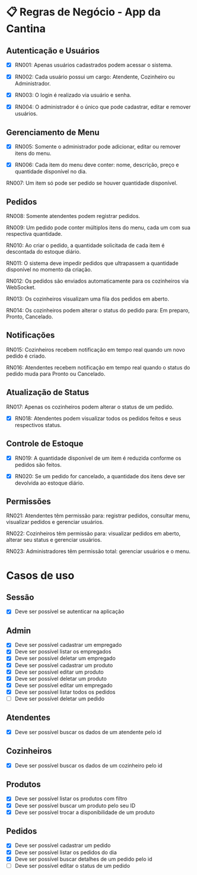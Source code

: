# 📋 Regras de Negócio - App da Cantina

## Autenticação e Usuários

- [x] RN001: Apenas usuários cadastrados podem acessar o sistema.

- [x] RN002: Cada usuário possui um cargo: Atendente, Cozinheiro ou Administrador.

- [x] RN003: O login é realizado via usuário e senha.

- [x] RN004: O administrador é o único que pode cadastrar, editar e remover usuários.

## Gerenciamento de Menu

- [x] RN005: Somente o administrador pode adicionar, editar ou remover itens do menu.

- [x] RN006: Cada item do menu deve conter: nome, descrição, preço e quantidade disponível no dia.

RN007: Um item só pode ser pedido se houver quantidade disponível.

## Pedidos

RN008: Somente atendentes podem registrar pedidos.

RN009: Um pedido pode conter múltiplos itens do menu, cada um com sua respectiva quantidade.

RN010: Ao criar o pedido, a quantidade solicitada de cada item é descontada do estoque diário.

RN011: O sistema deve impedir pedidos que ultrapassem a quantidade disponível no momento da criação.

RN012: Os pedidos são enviados automaticamente para os cozinheiros via WebSocket.

RN013: Os cozinheiros visualizam uma fila dos pedidos em aberto.

RN014: Os cozinheiros podem alterar o status do pedido para: Em preparo, Pronto, Cancelado.

## Notificações

RN015: Cozinheiros recebem notificação em tempo real quando um novo pedido é criado.

RN016: Atendentes recebem notificação em tempo real quando o status do pedido muda para Pronto ou Cancelado.

## Atualização de Status

RN017: Apenas os cozinheiros podem alterar o status de um pedido.

- [x] RN018: Atendentes podem visualizar todos os pedidos feitos e seus respectivos status.

## Controle de Estoque

- [x] RN019: A quantidade disponível de um item é reduzida conforme os pedidos são feitos.

- [x] RN020: Se um pedido for cancelado, a quantidade dos itens deve ser devolvida ao estoque diário.

## Permissões

RN021: Atendentes têm permissão para: registrar pedidos, consultar menu, visualizar pedidos e gerenciar usuários.

RN022: Cozinheiros têm permissão para: visualizar pedidos em aberto, alterar seu status e gerenciar usuários.

RN023: Administradores têm permissão total: gerenciar usuários e o menu.

# Casos de uso

## Sessão

- [x] Deve ser possível se autenticar na aplicação

## Admin

- [x] Deve ser possível cadastrar um empregado
- [x] Deve ser possível listar os empregados
- [x] Deve ser possível deletar um empregado
- [x] Deve ser possível cadastrar um produto
- [x] Deve ser possível editar um produto
- [x] Deve ser possível deletar um produto
- [x] Deve ser possível editar um empregado
- [x] Deve ser possível listar todos os pedidos
- [ ] Deve ser possível deletar um pedido

## Atendentes

- [x] Deve ser possível buscar os dados de um atendente pelo id

## Cozinheiros

- [x] Deve ser possível buscar os dados de um cozinheiro pelo id

## Produtos

- [x] Deve ser possível listar os produtos com filtro
- [x] Deve ser possível buscar um produto pelo seu ID
- [x] Deve ser possível trocar a disponibilidade de um produto

## Pedidos

- [x] Deve ser possível cadastrar um pedido
- [x] Deve ser possível listar os pedidos do dia
- [x] Deve ser possível buscar detalhes de um pedido pelo id
- [ ] Deve ser possível editar o status de um pedido
